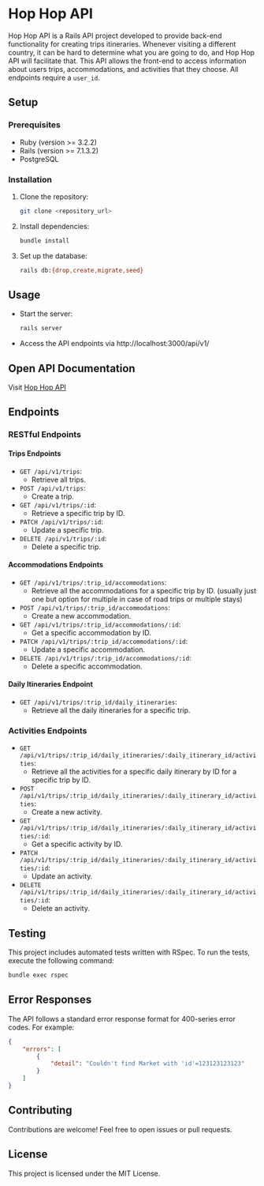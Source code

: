 # Hop Hop API

Hop Hop API is a Rails API project developed to provide back-end functionality for creating trips itineraries. Whenever visiting a different country, it can be hard to determine what you are going to do, and Hop Hop API will facilitate that. This API allows the front-end to access information about users trips, accommodations, and activities that they choose. All endpoints require a `user_id`.

## Setup

### Prerequisites
- Ruby (version >= 3.2.2)
- Rails (version >= 7.1.3.2)
- PostgreSQL

### Installation
1. Clone the repository:

    ```bash
    git clone <repository_url>
    ```

2. Install dependencies:

    ```bash
    bundle install
    ```

3. Set up the database:

    ```bash
    rails db:{drop,create,migrate,seed}
    ```

## Usage
- Start the server:

    ```bash
    rails server
    ```

- Access the API endpoints via http://localhost:3000/api/v1/

## Open API Documentation
Visit [Hop Hop API](http://https://api-hophop-9875038f278b.herokuapp.com/api-docs/index.html)

## Endpoints

### RESTful Endpoints

#### Trips Endpoints
- `GET /api/v1/trips`: 
  - Retrieve all trips.
- `POST /api/v1/trips`: 
  - Create a trip.
- `GET /api/v1/trips/:id`: 
  - Retrieve a specific trip by ID.
- `PATCH /api/v1/trips/:id`: 
  - Update a specific trip.
- `DELETE /api/v1/trips/:id`: 
  - Delete a specific trip.

#### Accommodations Endpoints
- `GET /api/v1/trips/:trip_id/accommodations`: 
  - Retrieve all the accommodations for a specific trip by ID. (usually just one but option for multiple in case of road trips or multiple stays)
- `POST /api/v1/trips/:trip_id/accommodations`: 
  - Create a new accommodation.
- `GET /api/v1/trips/:trip_id/accommodations/:id`: 
  - Get a specific accommodation by ID.
- `PATCH /api/v1/trips/:trip_id/accommodations/:id`: 
  - Update a specific accommodation.
- `DELETE /api/v1/trips/:trip_id/accommodations/:id`: 
  - Delete a specific accommodation.

#### Daily Itineraries Endpoint
- `GET /api/v1/trips/:trip_id/daily_itineraries`: 
  - Retrieve all the daily itineraries for a specific trip.

### Activities Endpoints

- `GET /api/v1/trips/:trip_id/daily_itineraries/:daily_itinerary_id/activities`: 
  - Retrieve all the activities for a specific daily itinerary by ID for a specific trip by ID.
- `POST /api/v1/trips/:trip_id/daily_itineraries/:daily_itinerary_id/activities`: 
  - Create a new activity.
- `GET /api/v1/trips/:trip_id/daily_itineraries/:daily_itinerary_id/activities/:id`: 
  - Get a specific activity by ID.
- `PATCH  /api/v1/trips/:trip_id/daily_itineraries/:daily_itinerary_id/activities/:id`: 
  - Update an activity.
- `DELETE /api/v1/trips/:trip_id/daily_itineraries/:daily_itinerary_id/activities/:id`: 
  - Delete an activity.

## Testing
This project includes automated tests written with RSpec. To run the tests, execute the following command:

```bash
bundle exec rspec
```

## Error Responses
The API follows a standard error response format for 400-series error codes. For example:

```json
{
    "errors": [
        {
            "detail": "Couldn't find Market with 'id'=123123123123"
        }
    ]
}
```

## Contributing
Contributions are welcome! Feel free to open issues or pull requests.

## License
This project is licensed under the MIT License.

